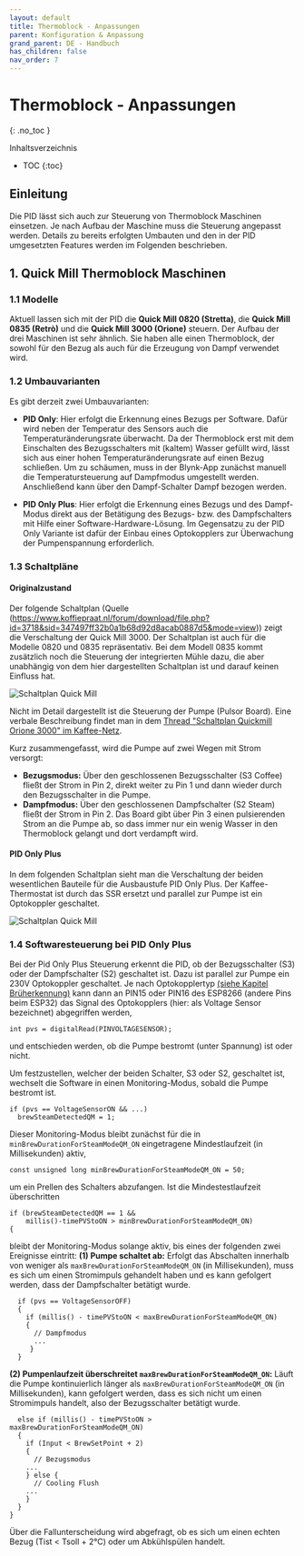 ```yaml
---
layout: default
title: Thermoblock - Anpassungen
parent: Konfiguration & Anpassung
grand_parent: DE - Handbuch
has_children: false
nav_order: 7
---
```


# Thermoblock - Anpassungen
{: .no_toc }

Inhaltsverzeichnis

* TOC
{:toc}

## Einleitung

Die PID lässt sich auch zur Steuerung von Thermoblock Maschinen einsetzen. Je nach Aufbau der Maschine muss die Steuerung angepasst werden. Details zu bereits erfolgten Umbauten und den in der PID umgesetzten Features werden im Folgenden beschrieben. 


## 1. Quick Mill Thermoblock Maschinen

### 1.1 Modelle
Aktuell lassen sich mit der PID die **Quick Mill 0820 (Stretta)**, die **Quick Mill 0835 (Retrò)** und die **Quick Mill 3000 (Orione)** steuern. Der Aufbau der drei Maschinen ist sehr ähnlich. Sie haben alle einen Thermoblock, der sowohl für den Bezug als auch für die Erzeugung von Dampf verwendet wird. 

### 1.2 Umbauvarianten
Es gibt derzeit zwei Umbauvarianten: 
* **PID Only**: Hier erfolgt die Erkennung eines Bezugs per Software. Dafür wird neben der Temperatur des Sensors auch die Temperaturänderungsrate überwacht. Da der Thermoblock erst mit dem Einschalten des Bezugsschalters mit (kaltem) Wasser gefüllt wird, lässt sich aus einer hohen Temperaturänderungsrate auf einen Bezug schließen.
 Um zu schäumen, muss in der Blynk-App zunächst manuell die Temperatursteuerung auf Dampfmodus umgestellt werden. Anschließend kann über den Dampf-Schalter Dampf bezogen werden.

* **PID Only Plus**: Hier erfolgt die Erkennung eines Bezugs und des Dampf-Modus direkt aus der Betätigung des Bezugs- bzw. des Dampfschalters mit Hilfe einer Software-Hardware-Lösung. Im Gegensatzu zu der PID Only Variante ist dafür der Einbau eines Optokopplers zur Überwachung der Pumpenspannung erforderlich.


### 1.3 Schaltpläne

#### Originalzustand
Der folgende Schaltplan (Quelle (https://www.koffiepraat.nl/forum/download/file.php?id=3718&sid=347497ff32b0a1b68d92d8acab0887d5&mode=view)) zeigt die Verschaltung der Quick Mill 3000. Der Schaltplan ist auch für die Modelle 0820 und 0835 repräsentativ. Bei dem Modell 0835 kommt zusätzlich noch die Steuerung der integrierten Mühle dazu, die aber unabhängig von dem hier dargestellten Schaltplan ist und darauf keinen Einfluss hat. 

![Schaltplan Quick Mill](../../schaltplan/QM_Electrica_Scheme_Quickmill_3000.gif)

Nicht im Detail dargestellt ist die Steuerung der Pumpe (Pulsor Board). Eine verbale Beschreibung findet man in dem [Thread "Schaltplan Quickmill Orione 3000" im Kaffee-Netz](https://www.kaffee-netz.de/threads/schaltplan-quickmill-orione-3000.137528/#post-1940051). 

Kurz zusammengefasst, wird die Pumpe auf zwei Wegen mit Strom versorgt:  
* **Bezugsmodus:** Über den geschlossenen Bezugsschalter (S3 Coffee) fließt der Strom in Pin 2, direkt weiter zu Pin 1 und dann wieder durch den Bezugsschalter in die Pumpe. 
* **Dampfmodus:** Über den geschlossenen Dampfschalter (S2 Steam) fließt der Strom in Pin 2. Das Board gibt über Pin 3 einen pulsierenden Strom an die Pumpe ab, so dass immer nur ein wenig Wasser in den Thermoblock gelangt und dort verdampft wird.


#### PID Only Plus

In dem folgenden Schaltplan sieht man die Verschaltung der beiden wesentlichen Bauteile für die Ausbaustufe PID Only Plus. Der Kaffee-Thermostat ist durch das SSR ersetzt und parallel zur Pumpe ist ein Optokoppler geschaltet. 

![Schaltplan Quick Mill](../../schaltplan/QM_Electrica_Scheme_Quickmill_3000_mod1.jpg)


### 1.4 Softwaresteuerung bei PID Only Plus

Bei der Pid Only Plus Steuerung erkennt die PID, ob der Bezugsschalter (S3) oder der Dampfschalter (S2) geschaltet ist. Dazu ist parallel zur Pumpe ein 230V Optokoppler geschaltet. Je nach Optokopplertyp [(siehe Kapitel Brüherkennung)](http://manual.rancilio-pid.de/de/customization/brueherkennung.html) kann dann an PIN15 oder PIN16 des ESP8266 (andere Pins beim ESP32) das Signal des Optokopplers (hier: als Voltage Sensor bezeichnet) abgegriffen werden,

```
int pvs = digitalRead(PINVOLTAGESENSOR);

```

und entschieden werden, ob die Pumpe bestromt (unter Spannung) ist oder nicht. 

Um festzustellen, welcher der beiden Schalter, S3 oder S2, geschaltet ist, wechselt die Software in einen Monitoring-Modus, sobald die Pumpe bestromt ist.

```
if (pvs == VoltageSensorON && ...)
  brewSteamDetectedQM = 1;
```

Dieser Monitoring-Modus bleibt zunächst für die in `minBrewDurationForSteamModeQM_ON` eingetragene Mindestlaufzeit (in Millisekunden) aktiv,

```
const unsigned long minBrewDurationForSteamModeQM_ON = 50;
```

um ein Prellen des Schalters abzufangen. Ist die Mindestestlaufzeit überschritten

```
if (brewSteamDetectedQM == 1 && 
    millis()-timePVStoON > minBrewDurationForSteamModeQM_ON)
{
```

bleibt der Monitoring-Modus solange aktiv, bis eines der folgenden zwei Ereignisse eintritt:
**(1) Pumpe schaltet ab:** Erfolgt das Abschalten innerhalb von weniger als `maxBrewDurationForSteamModeQM_ON` (in Millisekunden), muss es sich um einen Stromimpuls gehandelt haben und es kann gefolgert werden, dass der Dampfschalter betätigt wurde.

```
  if (pvs == VoltageSensorOFF)
  {
    if (millis() - timePVStoON < maxBrewDurationForSteamModeQM_ON)
    {
      // Dampfmodus
      ...
     }
  } 
```

**(2) Pumpenlaufzeit überschreitet `maxBrewDurationForSteamModeQM_ON`:** Läuft  die Pumpe kontinuierlich länger als `maxBrewDurationForSteamModeQM_ON` (in Millisekunden), kann gefolgert werden, dass es sich nicht um einen Stromimpuls handelt, also der Bezugsschalter betätigt wurde.

```
  else if (millis() - timePVStoON >   maxBrewDurationForSteamModeQM_ON)
  {
    if (Input < BrewSetPoint + 2) 
    {
      // Bezugsmodus
    ...
    } else {
      // Cooling Flush
    ...
    }
  }
}
```

Über die Fallunterscheidung wird abgefragt, ob es sich um einen echten Bezug (Tist < Tsoll + 2°C) oder um Abkühlspülen handelt. 
